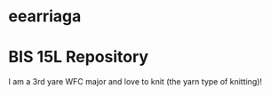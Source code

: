 # eearriaga
# BIS 15L Repository
I am a 3rd yare WFC major and love to knit (the yarn type of knitting)!
